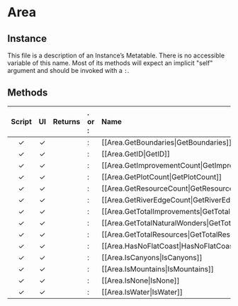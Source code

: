 # Area
## Instance
This file is a description of an Instance’s Metatable. There is no accessible variable of this name. Most of its methods will expect an implicit "self" argument and should be invoked with a `:`.

## Methods
| Script | UI  | Returns | . or : | Name | Arguments |
|:------:|:---:| -------:|:---- |:---- |:--------- |
|✓|✓| |:|[[Area.GetBoundaries\|GetBoundaries]]| |
|✓|✓| |:|[[Area.GetID\|GetID]]| |
|✓|✓| |:|[[Area.GetImprovementCount\|GetImprovementCount]]| |
|✓|✓| |:|[[Area.GetPlotCount\|GetPlotCount]]| |
|✓|✓| |:|[[Area.GetResourceCount\|GetResourceCount]]| |
|✓|✓| |:|[[Area.GetRiverEdgeCount\|GetRiverEdgeCount]]| |
|✓|✓| |:|[[Area.GetTotalImprovements\|GetTotalImprovements]]| |
|✓|✓| |:|[[Area.GetTotalNaturalWonders\|GetTotalNaturalWonders]]| |
|✓|✓| |:|[[Area.GetTotalResources\|GetTotalResources]]| |
|✓|✓| |:|[[Area.HasNoFlatCoast\|HasNoFlatCoast]]| |
|✓|✓| |:|[[Area.IsCanyons\|IsCanyons]]| |
|✓|✓| |:|[[Area.IsMountains\|IsMountains]]| |
|✓|✓| |:|[[Area.IsNone\|IsNone]]| |
|✓|✓| |:|[[Area.IsWater\|IsWater]]| |
